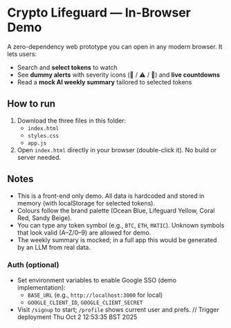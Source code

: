 # Crypto Lifeguard — In-Browser Demo

A zero-dependency web prototype you can open in any modern browser. It lets users:

- Search and **select tokens** to watch
- See **dummy alerts** with severity icons (🚨 / ⚠️ / 🛟) and **live countdowns**
- Read a **mock AI weekly summary** tailored to selected tokens

## How to run

1. Download the three files in this folder:
   - `index.html`
   - `styles.css`
   - `app.js`
2. Open `index.html` directly in your browser (double-click it). No build or server needed.

## Notes

- This is a front-end only demo. All data is hardcoded and stored in memory (with localStorage for selected tokens).
- Colours follow the brand palette (Ocean Blue, Lifeguard Yellow, Coral Red, Sandy Beige).
- You can type any token symbol (e.g., `BTC`, `ETH`, `MATIC`). Unknown symbols that look valid (A–Z/0–9) are allowed for demo.
- The weekly summary is mocked; in a full app this would be generated by an LLM from real data.

### Auth (optional)
- Set environment variables to enable Google SSO (demo implementation):
   - `BASE_URL` (e.g., `http://localhost:3000` for local)
   - `GOOGLE_CLIENT_ID`, `GOOGLE_CLIENT_SECRET`
- Visit `/signup` to start; `/profile` shows current user and prefs.
// Trigger deployment Thu Oct  2 12:53:35 BST 2025
